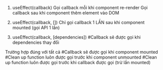 1. useEffect(callback)
  Gọi callback mỗi khi component re-render
  Gọi callback sau khi component thêm element vào DOM

2. useEffect(callback, [])
  Chỉ gọi callback 1 LẦN sau khi component mounted (gọi API 1 lần)

3. useEffect(callback, [dependencies])
#Callback sẽ được gọi khi dependencies thay đổi

Trường hợp đúng với tất cả
#Callback sẽ được gọi khi component mounted
#Clean up function luôn được gọi trước khi component unmounted
#Clean up function luôn được gọi trước khi callback được gọi (trừ lần mounted)
